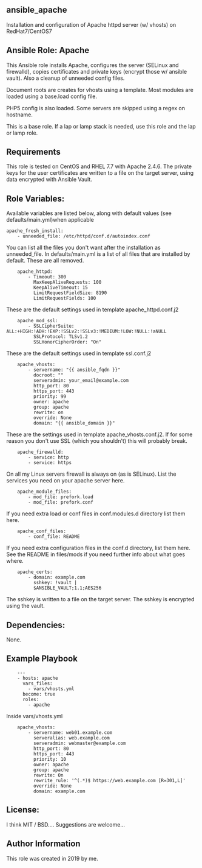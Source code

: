 ## ansible_apache
Installation and configuration of Apache httpd server (w/ vhosts) on RedHat7/CentOS7

## Ansible Role: Apache

This Ansible role installs Apache, configures the server (SELinux and firewalld), copies certificates and private keys (encrypt those w/ ansible vault). Also a cleanup of unneeded config files.

Document roots are creates for vhosts using a template. Most modules are loaded using a base.load config file. 

PHP5 config is also loaded. Some servers are skipped using a regex on hostname.

This is a base role. If a lap or lamp stack is needed, use this role and the lap or lamp role.

## Requirements
This role is tested on CentOS and RHEL 7.7 with Apache 2.4.6.
The private keys for the user certificates are written to a file on the target server, using data encrypted with Ansible Vault.

## Role Variables:
Available variables are listed below, along with default values (see defaults/main.yml)when applicable

	apache_fresh_install:
		- unneeded_file: /etc/httpd/conf.d/autoindex.conf

You can list all the files you don't want after the installation as unneeded_file. In defaults/main.yml is a list of all files that are installed by default. These are all removed.

		apache_httpd:
			- Timeout: 300
			  MaxKeepAliveRequests: 100
			  KeepAliveTimeout: 15
			  LimitRequestFieldSize: 8190
			  LimitRequestFields: 100

These are the default settings used in template apache_httpd.conf.j2

		apache_mod_ssl:
			- SSLCipherSuite: ALL:+HIGH:!ADH:!EXP:!SSLv2:!SSLv3:!MEDIUM:!LOW:!NULL:!aNULL
			  SSLProtocol: TLSv1.2
			  SSLHonorCipherOrder: "On"

These are the default settings used in template ssl.conf.j2

		apache_vhosts:
			- servername: "{{ ansible_fqdn }}"
			  docroot: ""
			  serveradmin: your_email@example.com
			  http_port: 80
			  https_port: 443
			  priority: 99
			  owner: apache
			  group: apache
			  rewrite: on
			  override: None
			  domain: "{{ ansible_domain }}"

These are the settings used in template apache_vhosts.conf.j2. If for some reason you don't use SSL (which you shouldn't) this will probably break.

		apache_firewalld:
			- service: http
			- service: https

On all my Linux servers firewall is always on (as is SELinux). List the services you need on your apache server here. 

		apache_module_files:
			- mod_file: prefork.load
			- mod_file: prefork.conf

If you need extra load or conf files in conf.modules.d directory list them here.

		apache_conf_files:
			- conf_file: README

If you need extra configuration files in the conf.d directory, list them here. See the README in files/mods if you need further info about what goes where.

		apache_certs:
			- domain: example.com
			  sshkey: !vault |
			  $ANSIBLE_VAULT;1.1;AES256

The sshkey is written to a file on the target server. The sshkey is encrypted using the vault. 

## Dependencies:
None.

## Example Playbook
		---
		- hosts: apache
		  vars_files:
		  	- vars/vhosts.yml
		  become: true
		  roles:
			- apache

  Inside vars/vhosts.yml

		apache_vhosts:
			- servername: web01.example.com
		  	  serveralias: web.example.com
			  serveradmin: webmaster@example.com
			  http_port: 80
			  https_port: 443
			  priority: 10
			  owner: apache
			  group: apache
			  rewrite: On
			  rewrite_rule: '^(.*)$ https://web.example.com [R=301,L]'
			  override: None
			  domain: example.com
 

## License:
I think MIT / BSD.... Suggestions are welcome...

## Author Information
This role was created in 2019 by me. 




